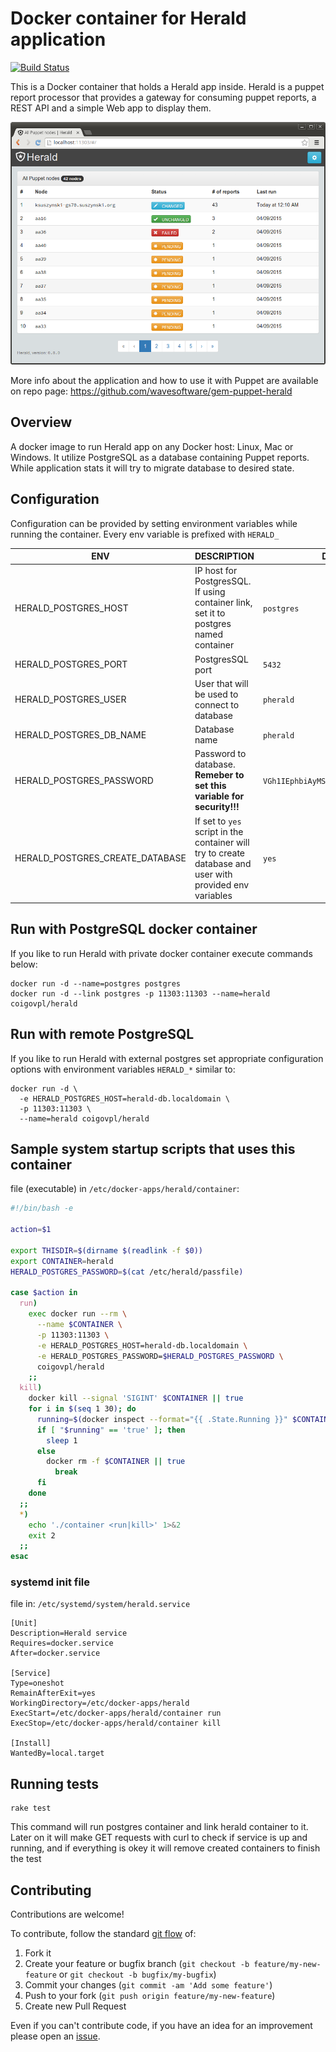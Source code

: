 # Docker container for Herald application

[![Build Status](https://travis-ci.org/coi-gov-pl/docker-herald.svg?branch=develop)](https://travis-ci.org/coi-gov-pl/docker-herald)

This is a Docker container that holds a Herald app inside. Herald is a puppet report processor that provides a gateway for consuming puppet reports, a REST API and a simple Web app to display them.

![A reports list](https://raw.githubusercontent.com/wavesoftware/gem-puppet-herald/gh-pages/images/reports.png)

More info about the application and how to use it with Puppet are available on repo page: https://github.com/wavesoftware/gem-puppet-herald

## Overview

A docker image to run Herald app on any Docker host: Linux, Mac or Windows. It utilize PostgreSQL as a database containing Puppet reports. While application stats it will try to migrate database to desired state.

## Configuration

Configuration can be provided by setting environment variables while running the container. Every env variable is prefixed with `HERALD_`

| ENV                              | DESCRIPTION                                 |          Default value|
| ---------------------------------| --------------------------------------------|----------|
| HERALD\_POSTGRES_HOST                   | IP host for PostgresSQL. If using container link, set it to postgres named container  |`postgres`|
| HERALD\_POSTGRES_PORT            | PostgresSQL port  |`5432`|
| HERALD\_POSTGRES_USER            | User that will be used to connect to database |`pherald`|
| HERALD\_POSTGRES\_DB_NAME        | Database name|`pherald`|
| HERALD\_POSTGRES_PASSWORD        | Password to database. **Remeber to set this variable for security!!!** |`VGh1IEphbiAyMSAxNDo1NzowOSBDRVQgMjAxNgo`|
| HERALD\_POSTGRES\_CREATE_DATABASE| If set to `yes` script in the container will try to create database and user with provided env variables|`yes`|

## Run with PostgreSQL docker container

If you like to run Herald with private docker container execute commands below:

```
docker run -d --name=postgres postgres
docker run -d --link postgres -p 11303:11303 --name=herald coigovpl/herald
```

## Run with remote PostgreSQL

If you like to run Herald with external postgres set appropriate configuration options with environment variables `HERALD_*` similar to:

```
docker run -d \
  -e HERALD_POSTGRES_HOST=herald-db.localdomain \
  -p 11303:11303 \
  --name=herald coigovpl/herald
```

## Sample system startup scripts that uses this container

file (executable) in `/etc/docker-apps/herald/container`:

```bash
#!/bin/bash -e

action=$1

export THISDIR=$(dirname $(readlink -f $0))
export CONTAINER=herald
HERALD_POSTGRES_PASSWORD=$(cat /etc/herald/passfile)

case $action in
  run)
    exec docker run --rm \
      --name $CONTAINER \
      -p 11303:11303 \
      -e HERALD_POSTGRES_HOST=herald-db.localdomain \
      -e HERALD_POSTGRES_PASSWORD=$HERALD_POSTGRES_PASSWORD \
      coigovpl/herald
    ;;
  kill)
    docker kill --signal 'SIGINT' $CONTAINER || true
    for i in $(seq 1 30); do
      running=$(docker inspect --format="{{ .State.Running }}" $CONTAINER || echo false)
      if [ "$running" == 'true' ]; then
        sleep 1
      else
        docker rm -f $CONTAINER || true
	      break
      fi
    done
  ;;
  *)
    echo './container <run|kill>' 1>&2
    exit 2
  ;;
esac
```

### systemd init file

file in: `/etc/systemd/system/herald.service`

```systemd
[Unit]
Description=Herald service
Requires=docker.service
After=docker.service

[Service]
Type=oneshot
RemainAfterExit=yes
WorkingDirectory=/etc/docker-apps/herald
ExecStart=/etc/docker-apps/herald/container run
ExecStop=/etc/docker-apps/herald/container kill

[Install]
WantedBy=local.target
```

## Running tests

```
rake test
```

This command will run postgres container and link herald container to it. Later on it will make GET requests with curl to check if service is up and running, and if everything is okey it will remove created containers to finish the test


## Contributing

Contributions are welcome!

To contribute, follow the standard [git flow](http://danielkummer.github.io/git-flow-cheatsheet/) of:

1. Fork it
1. Create your feature or bugfix branch (`git checkout -b feature/my-new-feature` or `git checkout -b bugfix/my-bugfix`)
1. Commit your changes (`git commit -am 'Add some feature'`)
1. Push to your fork (`git push origin feature/my-new-feature`)
1. Create new Pull Request

Even if you can't contribute code, if you have an idea for an improvement please open an [issue](https://github.com/coi-gov-pl/docker-herald/issues).
